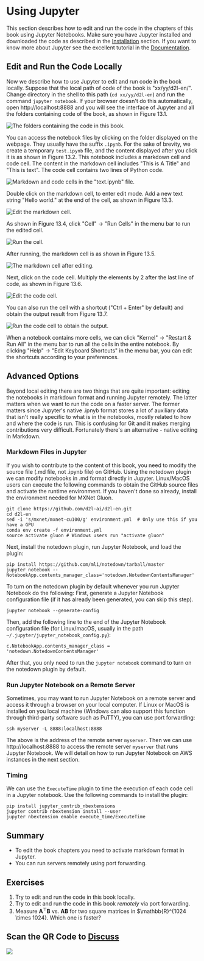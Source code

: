# Using Jupyter

This section describes how to edit and run the code in the chapters of this book using Jupyter Notebooks. Make sure you have Jupyter installed and downloaded the code as described in the [Installation](../chapter_prerequisite/install.md) section. If you want to know more about Jupyter see the excellent tutorial in the [Documentation](https://jupyter.readthedocs.io/en/latest/). 


## Edit and Run the Code Locally

Now we describe how to use Jupyter to edit and run code in the book locally. Suppose that the local path of code of the book is "xx/yy/d2l-en/". Change directory in the shell to this path (`cd xx/yy/d2l-en`) and run the command `jupyter notebook`. If your browser doesn't do this automatically, open http://localhost:8888 and you will see the interface of Jupyter and all the folders containing code of the book, as shown in Figure 13.1.

![The folders containing the code in this book. ](../img/jupyter00.png)

You can access the notebook files by clicking on the folder displayed on the webpage. They usually have the suffix `.ipynb`.
For the sake of brevity, we create a temporary `test.ipynb` file, and the content displayed after you click it is as shown in Figure 13.2. This notebook includes a markdown cell and code cell. The content in the markdown cell includes "This is A Title" and "This is text".   The code cell contains two lines of Python code.

![Markdown and code cells in the "text.ipynb" file. ](../img/jupyter01.png)


Double click on the markdown cell, to enter edit mode. Add a new text string "Hello world." at the end of the cell, as shown in Figure 13.3.

![Edit the markdown cell. ](../img/jupyter02.png)


As shown in Figure 13.4, click "Cell" $\rightarrow$ "Run Cells" in the menu bar to run the edited cell.

![Run the cell. ](../img/jupyter03.png)


After running, the markdown cell is as shown in Figure 13.5.

![The markdown cell after editing. ](../img/jupyter04.png)


Next, click on the code cell. Multiply the elements by 2 after the last line of code, as shown in Figure 13.6.

![Edit the code cell. ](../img/jupyter05.png)

You can also run the cell with a shortcut ("Ctrl + Enter" by default) and obtain the output result from Figure 13.7.

![Run the code cell to obtain the output. ](../img/jupyter06.png)

When a notebook contains more cells, we can click "Kernel" $\rightarrow$ "Restart & Run All" in the menu bar to run all the cells in the entire notebook. By clicking "Help" $\rightarrow$ "Edit Keyboard Shortcuts" in the menu bar, you can edit the shortcuts according to your preferences.


## Advanced Options

Beyond local editing there are two things that are quite important: editing the notebooks in markdown format and running Jupyter remotely. The latter matters when we want to run the code on a faster server. The former matters since Jupyter's native .ipnyb format stores a lot of auxiliary data that isn't really specific to what is in the notebooks, mostly related to how and where the code is run. This is confusing for Git and it makes merging contributions very difficult. Fortunately there's an alternative - native editing in Markdown. 

### Markdown Files in Jupyter 

If you wish to contribute to the content of this book, you need to modify the source file (.md file, not .ipynb file)  on GitHub. Using the notedown plugin we can modify notebooks in .md format directly in Jupyter. Linux/MacOS users can execute the following commands to obtain the GitHub source files and activate the runtime environment. If you haven't done so already, install the environment needed for MXNet Gluon. 

```
git clone https://github.com/d2l-ai/d2l-en.git
cd d2l-en 
sed -i 's/mxnet/mxnet-cu100/g' environment.yml  # Only use this if you have a GPU
conda env create -f environment.yml
source activate gluon # Windows users run "activate gluon"
```

Next, install the notedown plugin, run Jupyter Notebook, and load the plugin:

```
pip install https://github.com/mli/notedown/tarball/master
jupyter notebook --NotebookApp.contents_manager_class='notedown.NotedownContentsManager'
```

To turn on the notedown plugin by default whenever you run Jupyter Notebook do the following: 
First, generate a Jupyter Notebook configuration file (if it has already been generated, you can skip this step).

```
jupyter notebook --generate-config
```

Then, add the following line to the end of the Jupyter Notebook configuration file (for Linux/macOS, usually in the path `~/.jupyter/jupyter_notebook_config.py`):

```
c.NotebookApp.contents_manager_class = 'notedown.NotedownContentsManager'
```

After that, you only need to run the `jupyter notebook` command to turn on the notedown plugin by default.


### Run Jupyter Notebook on a Remote Server

Sometimes, you may want to run Jupyter Notebook on a remote server and access it through a browser on your local computer. If Linux or MacOS is installed on you local machine (Windows can also support this function through third-party software such as PuTTY), you can use port forwarding:

```
ssh myserver -L 8888:localhost:8888
```

The above is the address of the remote server `myserver`. Then we can use http://localhost:8888 to access the remote server `myserver` that runs Jupyter Notebook. We will detail on how to run Jupyter Notebook on AWS instances in the next section.

### Timing

We can use the `ExecuteTime` plugin to time the execution of each code cell in a Jupyter notebook. Use the following commands to install the plugin:

```
pip install jupyter_contrib_nbextensions
jupyter contrib nbextension install --user
jupyter nbextension enable execute_time/ExecuteTime
```

## Summary

* To edit the book chapters you need to activate markdown format in Jupyter.
* You can run servers remotely using port forwarding.

## Exercises

1. Try to edit and run the code in this book locally.
1. Try to edit and run the code in this book *remotely* via port forwarding.
1. Measure $\mathbf{A}^\top \mathbf{B}$ vs. $\mathbf{A} \mathbf{B}$ for two square matrices in $\mathbb{R}^{1024 \times 1024}. Which one is faster?

## Scan the QR Code to [Discuss](https://discuss.mxnet.io/t/2398)

![](../img/qr_jupyter.svg)
